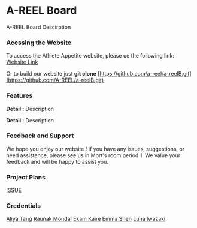 # A-REEL Board

A-REEL Board Descirption

### Acessing the Website

To access the Athlete Appetite website, please ue the following link: [Website Link]([[https://lunaiwa.github.io/AthleteAppetite/](https://lunaiwa.github.io/A.A./)](https://a-reel.github.io/a-reelB/))

Or to build our website just **git clone** [https://github.com/a-reel/a-reelB.git](https://github.com/A-REEL/a-reelB.git)

### Features

**Detail :** Description

**Detail :** Description

### Feedback and Support

We hope you enjoy our website ! If you have any issues, suggestions, or need assistence, please see us in Mort's room period 1. We value your feedback and will be happy to assist you.

### Project Plans

[ISSUE](https://github.com/e-shen2022/APCS_Blog/issues/53#issuecomment-1707610429)

### Credentials

[Aliya Tang](https://github.com/)
[Raunak Mondal](https://github.com/)
[Ekam Kaire](https://github.com/)
[Emma Shen](https://github.com/e-shen2022) 
[Luna Iwazaki](https://github.com/lunaiwa)


